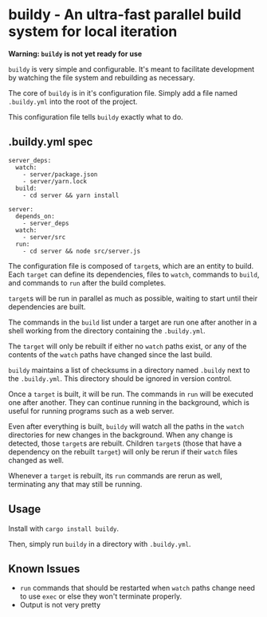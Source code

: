# buildy - An ultra-fast parallel build system for local iteration

**Warning: `buildy` is not yet ready for use**

`buildy` is very simple and configurable. It's meant to facilitate development by watching the file system and rebuilding as necessary.

The core of `buildy` is in it's configuration file. Simply add a file named `.buildy.yml` into the root of the project.

This configuration file tells `buildy` exactly what to do.

## .buildy.yml spec
```
server_deps:
  watch:
    - server/package.json
    - server/yarn.lock
  build:
    - cd server && yarn install

server:
  depends_on:
    - server_deps
  watch:
    - server/src
  run:
    - cd server && node src/server.js
```

The configuration file is composed of `target`s, which are an entity to build. Each `target` can define its dependencies, files to `watch`, commands to `build`, and commands to `run` after the build completes.

`target`s will be run in parallel as much as possible, waiting to start until their dependencies are built.

The commands in the `build` list under a target are run one after another in a shell working from the directory containing the `.buildy.yml`.

The `target` will only be rebuilt if either no `watch` paths exist, or any of the contents of the `watch` paths have changed since the last build.

`buildy` maintains a list of checksums in a directory named `.buildy` next to the `.buildy.yml`. This directory should be ignored in version control.

Once a `target` is built, it will be run. The commands in `run` will be executed one after another. They can continue running in the background, which is useful for running programs such as a web server.

Even after everything is built, `buildy` will watch all the paths in the `watch` directories for new changes in the background. When any change is detected, those `target`s are rebuilt. Children `target`s (those that have a dependency on the rebuilt `target`) will only be rerun if their `watch` files changed as well.

Whenever a `target` is rebuilt, its `run` commands are rerun as well, terminating any that may still be running.

## Usage

Install with `cargo install buildy`.

Then, simply run `buildy` in a directory with `.buildy.yml`.

## Known Issues

* `run` commands that should be restarted when `watch` paths change need to use `exec` or else they won't terminate properly.
* Output is not very pretty
